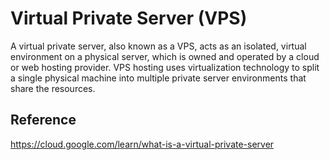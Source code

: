 # Virtual Private Server (VPS)

A virtual private server, also known as a VPS, acts as an isolated, virtual environment on a physical server, which is owned and operated by a cloud or web hosting provider. VPS hosting uses virtualization technology to split a single physical machine into multiple private server environments that share the resources. 



## Reference

https://cloud.google.com/learn/what-is-a-virtual-private-server
